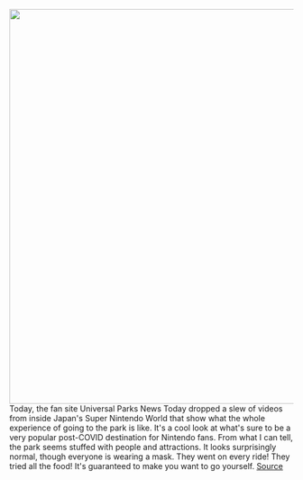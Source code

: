 <img src='https://cdn.vox-cdn.com/thumbor/U99jeG8Q-5AuGYmntbsDrJob0R0=/0x29:1432x772/1200x800/filters:focal(605x294:835x524)/cdn.vox-cdn.com/uploads/chorus_image/image/68765472/Screen_Shot_2021_02_03_at_5.12.10_PM.0.png' width='700px' /><br/>
Today, the fan site Universal Parks News Today dropped a slew of videos from inside Japan's Super Nintendo World that show what the whole experience of going to the park is like. It's a cool look at what's sure to be a very popular post-COVID destination for Nintendo fans. From what I can tell, the park seems stuffed with people and attractions. It looks surprisingly normal, though everyone is wearing a mask. They went on every ride! They tried all the food! It's guaranteed to make you want to go yourself.
<a href='https://www.theverge.com/2021/2/3/22265118/super-nintendo-world-japan-osaka-videos-universal-parks-news'> Source <a/>